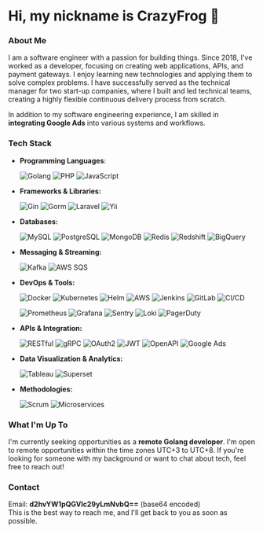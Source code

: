 # Hi, my nickname is CrazyFrog 👋

### About Me

I am a software engineer with a passion for building things. Since 2018, I've worked as a developer, focusing on creating web applications, APIs, and payment gateways. I enjoy learning new technologies and applying them to solve complex problems. I have successfully served as the technical manager for two start-up companies, where I built and led technical teams, creating a highly flexible continuous delivery process from scratch.

In addition to my software engineering experience, I am skilled in **integrating Google Ads** into various systems and workflows.

### Tech Stack

- **Programming Languages**:

  ![Golang](https://img.shields.io/badge/-Golang-00ADD8?logo=go&logoColor=white) ![PHP](https://img.shields.io/badge/-PHP-777BB4?logo=php&logoColor=white) ![JavaScript](https://img.shields.io/badge/-JavaScript-F7DF1E?logo=javascript&logoColor=black)

- **Frameworks & Libraries:**

  ![Gin](https://img.shields.io/badge/-Gin-00ADD8?logo=go&logoColor=white) ![Gorm](https://img.shields.io/badge/-Gorm-00ADD8?logo=go&logoColor=white) ![Laravel](https://img.shields.io/badge/-Laravel-FF2D20?logo=laravel&logoColor=white) ![Yii](https://img.shields.io/badge/-Yii-4F5B93?logo=yii&logoColor=white)

- **Databases:**

  ![MySQL](https://img.shields.io/badge/-MySQL-4479A1?logo=mysql&logoColor=white) ![PostgreSQL](https://img.shields.io/badge/-PostgreSQL-336791?logo=postgresql&logoColor=white) ![MongoDB](https://img.shields.io/badge/-MongoDB-47A248?logo=mongodb&logoColor=white) ![Redis](https://img.shields.io/badge/-Redis-DC382D?logo=redis&logoColor=white) ![Redshift](https://img.shields.io/badge/-Redshift-4053D6?logo=amazon-redshift&logoColor=white) ![BigQuery](https://img.shields.io/badge/-BigQuery-4285F4?logo=google-cloud&logoColor=white)

- **Messaging & Streaming:**

  ![Kafka](https://img.shields.io/badge/-Kafka-231F20?logo=apache-kafka&logoColor=white) ![AWS SQS](https://img.shields.io/badge/-AWS_SQS-232F3E?logo=amazon-sqs&logoColor=white)

- **DevOps & Tools:**

  ![Docker](https://img.shields.io/badge/-Docker-2496ED?logo=docker&logoColor=white) ![Kubernetes](https://img.shields.io/badge/-Kubernetes-326CE5?logo=kubernetes&logoColor=white) ![Helm](https://img.shields.io/badge/-Helm-0F1689?logo=helm&logoColor=white) ![AWS](https://img.shields.io/badge/-AWS-232F3E?logo=amazon-aws&logoColor=white) ![Jenkins](https://img.shields.io/badge/-Jenkins-D24939?logo=jenkins&logoColor=white) ![GitLab](https://img.shields.io/badge/-GitLab-FC6D26?logo=gitlab&logoColor=white) ![CI/CD](https://img.shields.io/badge/-CI/CD-8A2BE2)

  ![Prometheus](https://img.shields.io/badge/-Prometheus-E6522C?logo=prometheus&logoColor=white) ![Grafana](https://img.shields.io/badge/-Grafana-F46800?logo=grafana&logoColor=white) ![Sentry](https://img.shields.io/badge/-Sentry-362D59?logo=sentry&logoColor=white) ![Loki](https://img.shields.io/badge/-Loki-00BBD6?logo=loki&logoColor=white) ![PagerDuty](https://img.shields.io/badge/-PagerDuty-006400?logo=pagerduty&logoColor=white)

- **APIs & Integration:**

  ![RESTful](https://img.shields.io/badge/-RESTful-00599C?logo=api&logoColor=white) ![gRPC](https://img.shields.io/badge/-gRPC-4285F4?logo=grpc&logoColor=white) ![OAuth2](https://img.shields.io/badge/-OAuth2-1E90FF?logo=oauth&logoColor=white) ![JWT](https://img.shields.io/badge/-JWT-000000?logo=json-web-tokens&logoColor=white) ![OpenAPI](https://img.shields.io/badge/-OpenAPI-6BA539?logo=openapi-initiative&logoColor=white) ![Google Ads](https://img.shields.io/badge/-Google_Ads-4285F4?logo=google-ads&logoColor=white)

- **Data Visualization & Analytics:**

  ![Tableau](https://img.shields.io/badge/-Tableau-E97627?logo=tableau&logoColor=white) ![Superset](https://img.shields.io/badge/-Superset-3A3A3A?logo=apache-superset&logoColor=white)

- **Methodologies:**

  ![Scrum](https://img.shields.io/badge/-Scrum-6DB33F?logo=scrumalliance&logoColor=white) ![Microservices](https://img.shields.io/badge/-Microservices-FF4B4B?logo=microservices&logoColor=white)


### What I'm Up To

I'm currently seeking opportunities as a **remote Golang developer**. I'm open to remote opportunities within the time zones UTC+3 to UTC+8. If you're looking for someone with my background or want to chat about tech, feel free to reach out!

### Contact

Email: **d2hvYW1pQGVlc29yLmNvbQ==** (base64 encoded)  
This is the best way to reach me, and I'll get back to you as soon as possible.

